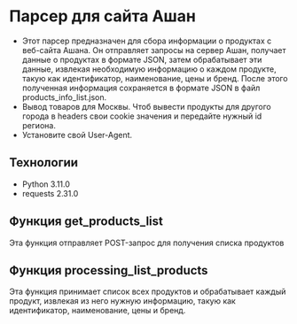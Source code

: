 # Парсер для сайта Ашан
- Этот парсер предназначен для сбора информации о продуктах с веб-сайта Ашана. Он отправляет запросы на сервер Ашан, получает данные о продуктах в формате JSON, затем обрабатывает эти данные, извлекая необходимую информацию о каждом продукте, такую как идентификатор, наименование, цены и бренд. После этого полученная информация сохраняется в формате JSON в файл products_info_list.json. 
- Вывод товаров для Москвы. Чтоб вывести продукты для другого города в headers свои cookie значения и передайте нужный id региона.
- Установите свой User-Agent. 

## Технологии
- Python 3.11.0 
- requests 2.31.0

## Функция get_products_list
Эта функция отправляет POST-запрос для получения списка продуктов

## Функция processing_list_products
Эта функция принимает список всех продуктов и обрабатывает каждый продукт, извлекая из него нужную информацию, такую как идентификатор, наименование, цены и бренд.

